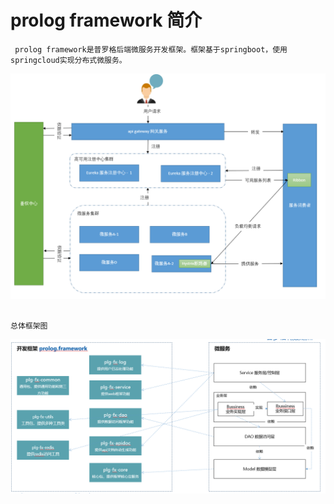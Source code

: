 # prolog framework 简介

```
 prolog framework是普罗格后端微服务开发框架。框架基于springboot，使用springcloud实现分布式微服务。
```

![](/assets/import.png)

                                                                                 总体框架图

![](/assets/import2.png)

